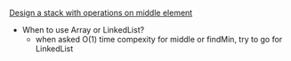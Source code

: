 [Design a stack with operations on middle element](https://www.geeksforgeeks.org/design-a-stack-with-find-middle-operation/)

* When to use Array or LinkedList?
  * when asked O(1) time compexity for middle or findMin, try to go for LinkedList